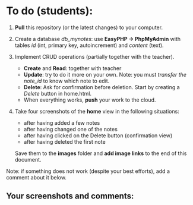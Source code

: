 # To do (students): 
1. **Pull** this repository (or the latest changes) to your computer. 
2. Create a database *db_mynotes*: use **EasyPHP -> PhpMyAdmin** with tables *id* (int, primary key, autoincrement) and *content* (text).
3. Implement CRUD operations (partially together with the teacher). 

    * **Create** and **Read**: together with teacher
    * **Update**: try to do it more on your own. Note: you must *transfer the note_id* to know which note to edit.
    * **Delete**: Ask for confirmation before deletion. Start by creating a *Delete* button in home.html.
    * When everything works, **push** your work to the cloud.
4. Take four screenshots of the **home** view in the following situations: 
    * after having added a few notes
    * after having changed one of the notes
    * after having clicked on the Delete button (confirmation view)
    * after having deleted the first note

    Save them to the **images** folder and **add image links** to the end of this document.

Note: if something does not work (despite your best efforts), add a comment about it below.

## Your screenshots and comments:
